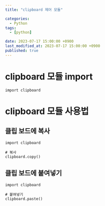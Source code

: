 ```yaml
---
title: "clipboard 제어 모듈"

categories:
  - Python
tags:
  - [python]

date: 2023-07-17 15:00:00 +0900
last_modified_at: 2023-07-17 15:00:00 +0900
published: true
---
```

# clipboard 모듈 import
```
import clipboard
```

# clipboard 모듈 사용법
## 클립 보드에 복사
```
import clipboard

# 복사
clipboard.copy()
```

## 클립 보드에 붙여넣기
```
import clipboard

# 붙여넣기
clipboard.paste()
```
